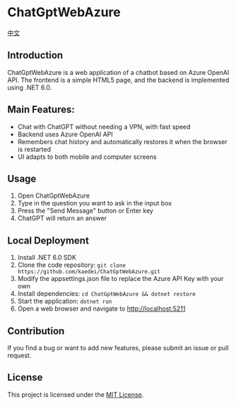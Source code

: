 # ChatGptWebAzure

[中文](./README.md)

## Introduction

ChatGptWebAzure is a web application of a chatbot based on Azure OpenAI API. The frontend is a simple HTML5 page, and the backend is implemented using .NET 6.0.

## Main Features:

* Chat with ChatGPT without needing a VPN, with fast speed
* Backend uses Azure OpenAI API
* Remembers chat history and automatically restores it when the browser is restarted
* UI adapts to both mobile and computer screens

## Usage

1. Open ChatGptWebAzure
2. Type in the question you want to ask in the input box
3. Press the "Send Message" button or Enter key
4. ChatGPT will return an answer

## Local Deployment

1. Install .NET 6.0 SDK
2. Clone the code repository: `git clone https://github.com/kaedei/ChatGptWebAzure.git`
3. Modify the appsettings.json file to replace the Azure API Key with your own
4. Install dependencies: `cd ChatGptWebAzure && dotnet restore`
5. Start the application: `dotnet run`
6. Open a web browser and navigate to [http://localhost:5211](http://localhost:5211)

## Contribution

If you find a bug or want to add new features, please submit an issue or pull request.

## License

This project is licensed under the [MIT License](./LICENSE).
